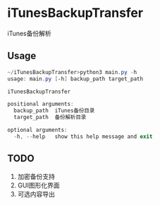 # iTunesBackupTransfer
iTunes备份解析
## Usage
```PowerShell
~/iTunesBackupTransfer>python3 main.py -h
usage: main.py [-h] backup_path target_path

iTunesBackupTransfer

positional arguments:
  backup_path  iTunes备份目录
  target_path  备份解析目录

optional arguments:
  -h, --help   show this help message and exit
```
## TODO
1. 加密备份支持
2. GUI图形化界面
3. 可选内容导出
